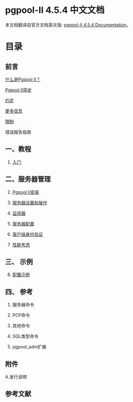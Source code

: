 # pgpool-II 4.5.4 中文文档

本文档翻译自官方文档英文版: [pgpool-II 4.5.4 Documentation](https://www.pgpool.net/docs/latest/en/html/index.html)。

# 目录

## 前言

[什么是Pgpool II？](What_is_Pgpool-II.md)

[Pgpool II简史](A_Brief_History_of_Pgpool-II.md)

[约定](Conventions.md)

[更多信息](Further_Information.md)

[限制](Restrictions.md)

错误报告指南

## 一、教程

1. [入门](Chapter_1_Getting_Started.md)

## 二、服务器管理

2. [Pgpool II安装](Chapter_2_Installation_of_Pgpool-II.md)

3. [服务器设置和操作](Chapter_3_Server_Setup_and_Operation.md)

4. [监视器](Chapter_4_Watchdog.md)

5. [服务器配置](Chapter_5_Server_Configuration.md)

6. [客户端身份验证](Chapter_6_Client_Authentication.md)

7. [性能考虑](Chapter_7_Performance_Considerations.md)

## 三、 示例

8. [配置示例](Chapter_8_Configuration_Examples.md)

## 四、 参考

1. 服务器命令

2. PCP命令

3. 其他命令

4. SQL类型命令

5. pgpool_adm扩展

## 附件

A.发行说明

## 参考文献